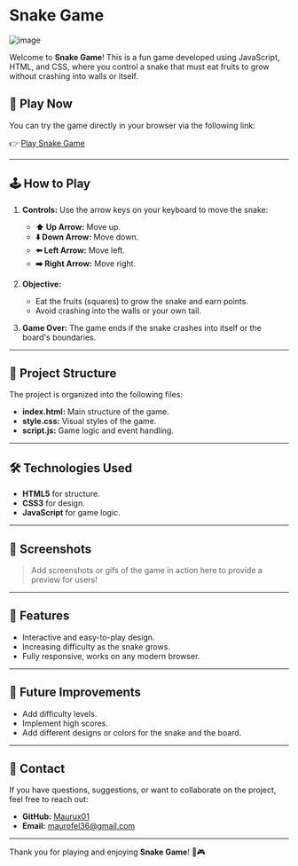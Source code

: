   # Snake Game
![image](https://github.com/user-attachments/assets/b4d5dfee-8b6c-46bb-8c03-7c540976d07a)


Welcome to **Snake Game**! This is a fun game developed using JavaScript, HTML, and CSS, where you control a snake that must eat fruits to grow without crashing into walls or itself.

## 🚀 Play Now

You can try the game directly in your browser via the following link:

👉 [Play Snake Game](https://maurux01.github.io/snakegame/)

---

## 🕹️ How to Play

1. **Controls:** Use the arrow keys on your keyboard to move the snake:
   - **⬆️ Up Arrow:** Move up.
   - **⬇️ Down Arrow:** Move down.
   - **⬅️ Left Arrow:** Move left.
   - **➡️ Right Arrow:** Move right.

2. **Objective:**
   - Eat the fruits (squares) to grow the snake and earn points.
   - Avoid crashing into the walls or your own tail.

3. **Game Over:** The game ends if the snake crashes into itself or the board's boundaries.

---

## 📂 Project Structure

The project is organized into the following files:

- **index.html:** Main structure of the game.
- **style.css:** Visual styles of the game.
- **script.js:** Game logic and event handling.

---

## 🛠️ Technologies Used

- **HTML5** for structure.
- **CSS3** for design.
- **JavaScript** for game logic.

---

## 📸 Screenshots

> Add screenshots or gifs of the game in action here to provide a preview for users!

---

## 🌟 Features

- Interactive and easy-to-play design.
- Increasing difficulty as the snake grows.
- Fully responsive, works on any modern browser.

---

## 🔮 Future Improvements

- Add difficulty levels.
- Implement high scores.
- Add different designs or colors for the snake and the board.

---

## 📧 Contact

If you have questions, suggestions, or want to collaborate on the project, feel free to reach out:

- **GitHub:** [Maurux01](https://github.com/Maurux01)
- **Email:** maurofel36@gmail.com

---

Thank you for playing and enjoying **Snake Game**! 🐍🎮


